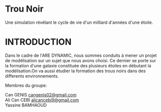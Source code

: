 # Trou Noir

Une simulation révélant le cycle de vie d'un milliard d'années d'une étoile.

# INTRODUCTION

Dans le cadre de l'ARE DYNAMIC, nous sommes conduits à mener un projet de modélisation sur un sujet que nous avons choisi. Ce dernier se porte sur la formation d'une galaxie constituée des plusieurs étoiles en débutant la modélisation.On va aussi étudier la formation des trous noirs dans des differents environnements.

<a href="https://www.google.com/url?sa=i&url=https%3A%2F%2Fwww.schoolsobservatory.org%2Flearn%2Fastro%2Fstars%2Fcycle&psig=AOvVaw3rcrmVADXqypvGUyxFRLj2&ust=1648737682866000&source=images&cd=vfe&ved=0CAgQjRxqFwoTCKjXw9aI7vYCFQAAAAAdAAAAABAE"></a>




Membres du groupe:

Can GENIS cangenis02@gmail.com                       
Ali Can CEBI alicancebi9@gmail.com                     
Yassine BAMHAOUD 

